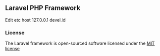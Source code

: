 ## Laravel PHP Framework

Edit etc host
127.0.0.1 devel.id

### License

The Laravel framework is open-sourced software licensed under the [MIT license](http://opensource.org/licenses/MIT)
